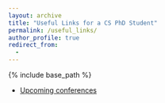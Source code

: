 ```yaml
---
layout: archive
title: "Useful Links for a CS PhD Student"
permalink: /useful_links/
author_profile: true
redirect_from:
  - 
---
```


{% include base_path %}



* [Upcoming conferences](https://conferencetracker.github.io/)

